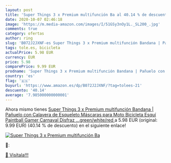 ```yaml
---
layout: post
title: 'Super Things 3 x Premium multifunción Ba al 40.14 % de descuento'
date: 2020-10-07 02:46:18
image: 'https://m.media-amazon.com/images/I/51GSy3nOy1L._SL200_.jpg'
comments: true
category: ofertas
author: ring
slug: 'B072J2JXNF-es Super Things 3 x Premium multifunción Bandana | Pañuelo...'
tags: tole.es, bicicleta
actualPrice: 5.98 EUR
currency: EUR
price: 5.98
comparePrice: 9.99 EUR
prodname: 'Super Things 3 x Premium multifunción Bandana | Pañuelo con Calavera de Esqueleto Máscaras para Moto Bicicleta Esquí Paintball Gamer Carnaval Disfraz …green/white/red '
country: 'es'
flag: '🇪🇸'
buyurl: 'https://www.amazon.es/dp/B072J2JXNF/?tag=tolees-21'
descuento: '40.14'
average: '7.985000000000001'
---
```


Ahora mismo tienes [Super Things 3 x Premium multifunción Bandana | Pañuelo con Calavera de Esqueleto Máscaras para Moto Bicicleta Esquí Paintball Gamer Carnaval Disfraz …green/white/red ](https://www.amazon.es/dp/B072J2JXNF/?tag=tolees-21) a 5.98 EUR (original: 9.99 EUR) (40.14 %  de descuento) en el siguiente enlace!

[![Super Things 3 x Premium multifunción Ba](https://m.media-amazon.com/images/I/51GSy3nOy1L._SL200_.jpg)](https://www.amazon.es/dp/B072J2JXNF/?tag=tolees-21)

🔎:


[🛒 Visítala!!!](https://www.amazon.es/dp/B072J2JXNF/?tag=tolees-21)
